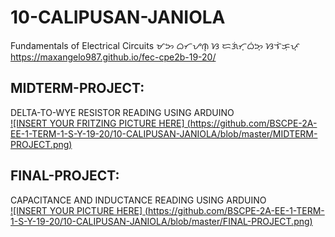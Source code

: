 # 10-CALIPUSAN-JANIOLA
Fundamentals of Electrical Circuits ᜋᜅ ᜊᜆᜌᜈ᜔ ᜐ ᜇᜄᜒᜆ᜔ᜊᜒᜅ᜔ ᜐᜎᜒᜃᜓᜉ᜔ 
https://maxangelo987.github.io/fec-cpe2b-19-20/

## MIDTERM-PROJECT:
DELTA-TO-WYE RESISTOR READING USING ARDUINO
<br>
[![INSERT YOUR FRITZING PICTURE HERE]
(https://github.com/BSCPE-2A-EE-1-TERM-1-S-Y-19-20/10-CALIPUSAN-JANIOLA/blob/master/MIDTERM-PROJECT.png)]()

## FINAL-PROJECT:
CAPACITANCE AND INDUCTANCE READING USING ARDUINO
<br>
[![INSERT YOUR PICTURE HERE]
(https://github.com/BSCPE-2A-EE-1-TERM-1-S-Y-19-20/10-CALIPUSAN-JANIOLA/blob/master/FINAL-PROJECT.png)]()
